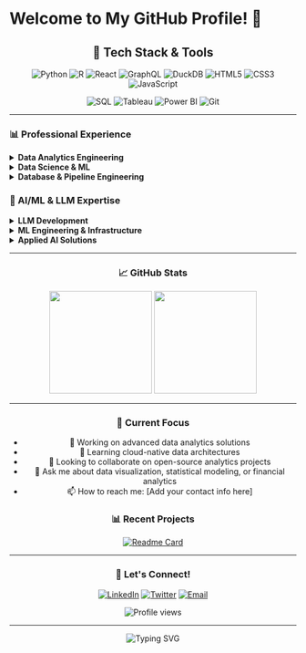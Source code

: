# Welcome to My GitHub Profile! 👋

<div align="center">
  
  ## 🚀 Tech Stack & Tools
  
  ![Python](https://img.shields.io/badge/Python-3776AB?style=for-the-badge&logo=python&logoColor=white)
  ![R](https://img.shields.io/badge/R-276DC3?style=for-the-badge&logo=r&logoColor=white)
  ![React](https://img.shields.io/badge/React-20232A?style=for-the-badge&logo=react&logoColor=61DAFB)
  ![GraphQL](https://img.shields.io/badge/GraphQL-E10098?style=for-the-badge&logo=graphql&logoColor=white)
  ![DuckDB](https://img.shields.io/badge/DuckDB-FFF000?style=for-the-badge&logo=duckdb&logoColor=black)
  ![HTML5](https://img.shields.io/badge/HTML5-E34C26?style=for-the-badge&logo=html5&logoColor=white)
  ![CSS3](https://img.shields.io/badge/CSS3-1572B6?style=for-the-badge&logo=css3&logoColor=white)
  ![JavaScript](https://img.shields.io/badge/JavaScript-F7DF1E?style=for-the-badge&logo=javascript&logoColor=black)
  
  ![SQL](https://img.shields.io/badge/SQL-4479A1?style=for-the-badge&logo=postgresql&logoColor=white)
  ![Tableau](https://img.shields.io/badge/Tableau-E97627?style=for-the-badge&logo=tableau&logoColor=white)
  ![Power BI](https://img.shields.io/badge/Power_BI-F2C811?style=for-the-badge&logo=powerbi&logoColor=black)
  ![Git](https://img.shields.io/badge/Git-F05032?style=for-the-badge&logo=git&logoColor=white)

</div>

---

### 📊 Professional Experience

<details>
<summary><b>Data Analytics Engineering</b></summary>

```r
# Analytics Infrastructure Development
analytics_eng <- list(
  role = "Sr. Analytics Engineer 🏗️",
  impact = "Built scalable analytics infrastructure",
  stack = c("dbt", "Airflow", "Spark", "Snowflake")
)
```
</details>

<details>
<summary><b>Data Science & ML</b></summary>

```r
# Machine Learning Solutions
data_science <- list(
  role = "Data Scientist 🧪",
  impact = "Deployed ML models for business impact",
  stack = c("TensorFlow", "scikit-learn", "MLflow")
)
```
</details>

<details>
<summary><b>Database & Pipeline Engineering</b></summary>

```r
# Data Infrastructure
data_eng <- list(
  databases = c("PostgreSQL", "MongoDB", "Redis"),
  pipelines = c("Kafka", "Flink", "Databricks"),
  apis = c("FastAPI", "GraphQL", "Docker")
)
```
</details>

### 🤖 AI/ML & LLM Expertise

<details>
<summary><b>LLM Development</b></summary>

```python
llm_stack = {
    "frameworks": ["LangChain", "LlamaIndex", "Semantic Kernel"],
    "models": ["GPT-4", "Claude", "Llama2", "Mistral"],
    "vector_dbs": ["Pinecone", "Weaviate", "ChromaDB"],
    "techniques": ["RAG", "Fine-tuning", "Prompt Engineering"]
}
```
</details>

<details>
<summary><b>ML Engineering & Infrastructure</b></summary>

```python
ml_eng = {
    "deep_learning": ["PyTorch", "TensorFlow", "JAX"],
    "ml_ops": ["MLflow", "Weights & Biases", "Kubeflow"],
    "deployment": ["TorchServe", "ONNX", "Triton"],
    "cloud_ai": ["SageMaker", "Vertex AI", "Azure ML"]
}
```
</details>

<details>
<summary><b>Applied AI Solutions</b></summary>

```python
ai_apps = {
    "nlp": ["spaCy", "Transformers", "NLTK"],
    "computer_vision": ["OpenCV", "YOLO", "Detectron2"],
    "search": ["Elasticsearch", "Vector Search", "Embeddings"],
    "automation": ["AutoML", "H2O.ai", "AutoGluon"]
}
```
</details>

---

<div align="center">

### 📈 GitHub Stats

<img height="180em" src="https://github-readme-stats.vercel.app/api?username=kayaozkur&show_icons=true&theme=tokyonight&include_all_commits=true&count_private=true"/>
<img height="180em" src="https://github-readme-stats.vercel.app/api/top-langs/?username=kayaozkur&layout=compact&langs_count=8&theme=tokyonight"/>

</div>

---

<div align="center">

### 🎯 Current Focus

- 🔭 Working on advanced data analytics solutions
- 🌱 Learning cloud-native data architectures
- 👯 Looking to collaborate on open-source analytics projects
- 💬 Ask me about data visualization, statistical modeling, or financial analytics
- 📫 How to reach me: [Add your contact info here]

### 📊 Recent Projects

[![Readme Card](https://github-readme-stats.vercel.app/api/pin/?username=kayaozkur&repo=kayaozkur&theme=tokyonight)](https://github.com/kayaozkur/kayaozkur)

</div>

---

<div align="center">
  
  ### 🌟 Let's Connect!
  
  [![LinkedIn](https://img.shields.io/badge/LinkedIn-0077B5?style=for-the-badge&logo=linkedin&logoColor=white)](https://linkedin.com/in/yourusername)
  [![Twitter](https://img.shields.io/badge/Twitter-1DA1F2?style=for-the-badge&logo=twitter&logoColor=white)](https://twitter.com/yourusername)
  [![Email](https://img.shields.io/badge/Email-D14836?style=for-the-badge&logo=gmail&logoColor=white)](mailto:your.email@example.com)
  
  <img src="https://komarev.com/ghpvc/?username=kayaozkur&style=flat-square&color=blue" alt="Profile views"/>
  
</div>

---

<div align="center">
  <img src="https://readme-typing-svg.demolab.com?font=Fira+Code&pause=1000&color=58A6FF&center=true&vCenter=true&width=435&lines=Thanks+for+visiting!+✨;Happy+coding!+🚀" alt="Typing SVG" />
</div>
